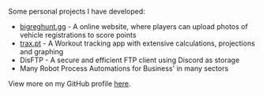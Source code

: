 Some personal projects I have developed:

- [bigreghunt.gg](https://bigreghunt.gg) - A online website, where players can upload photos of vehicle registrations to score points
- [trax.pt](https://trax.pt) - A Workout tracking app with extensive calculations, projections and graphing
- DisFTP - A secure and efficient FTP client using Discord as storage
- Many Robot Process Automations for Business' in many sectors

View more on my GitHub profile [here](https://github.com/tris203).
